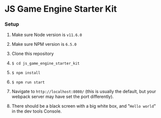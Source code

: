 # JS Game Engine Starter Kit

### Setup

1. Make sure Node version is `v11.6.0`

2. Make sure NPM version is `6.5.0`
3. Clone this repository
4. `$ cd js_game_engine_starter_kit`
5. `$ npm install`
6. `$ npm run start`
7. Navigate to `http://localhost:8080/` (this is usually the default, but your webpack server may have set the port differently).
8. There should be a black screen with a big white box, and "`Hello world`" in the dev tools Console.
